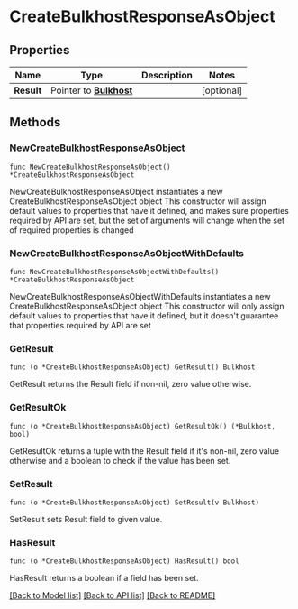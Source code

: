 # CreateBulkhostResponseAsObject

## Properties

Name | Type | Description | Notes
------------ | ------------- | ------------- | -------------
**Result** | Pointer to [**Bulkhost**](Bulkhost.md) |  | [optional] 

## Methods

### NewCreateBulkhostResponseAsObject

`func NewCreateBulkhostResponseAsObject() *CreateBulkhostResponseAsObject`

NewCreateBulkhostResponseAsObject instantiates a new CreateBulkhostResponseAsObject object
This constructor will assign default values to properties that have it defined,
and makes sure properties required by API are set, but the set of arguments
will change when the set of required properties is changed

### NewCreateBulkhostResponseAsObjectWithDefaults

`func NewCreateBulkhostResponseAsObjectWithDefaults() *CreateBulkhostResponseAsObject`

NewCreateBulkhostResponseAsObjectWithDefaults instantiates a new CreateBulkhostResponseAsObject object
This constructor will only assign default values to properties that have it defined,
but it doesn't guarantee that properties required by API are set

### GetResult

`func (o *CreateBulkhostResponseAsObject) GetResult() Bulkhost`

GetResult returns the Result field if non-nil, zero value otherwise.

### GetResultOk

`func (o *CreateBulkhostResponseAsObject) GetResultOk() (*Bulkhost, bool)`

GetResultOk returns a tuple with the Result field if it's non-nil, zero value otherwise
and a boolean to check if the value has been set.

### SetResult

`func (o *CreateBulkhostResponseAsObject) SetResult(v Bulkhost)`

SetResult sets Result field to given value.

### HasResult

`func (o *CreateBulkhostResponseAsObject) HasResult() bool`

HasResult returns a boolean if a field has been set.


[[Back to Model list]](../README.md#documentation-for-models) [[Back to API list]](../README.md#documentation-for-api-endpoints) [[Back to README]](../README.md)


